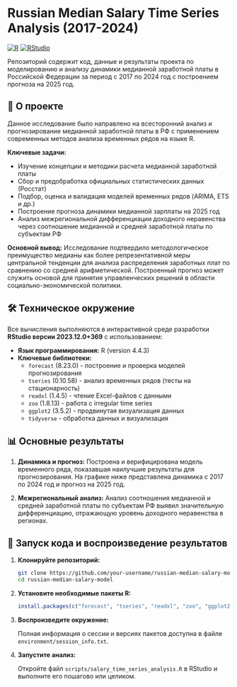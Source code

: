 # Russian Median Salary Time Series Analysis (2017-2024)

[![R](https://img.shields.io/badge/R-276DC3?style=for-the-badge&logo=r&logoColor=white)](https://www.r-project.org/)
[![RStudio](https://img.shields.io/badge/RStudio-75AADB?style=for-the-badge&logo=RStudio&logoColor=white)](https://posit.co/)

Репозиторий содержит код, данные и результаты проекта по моделированию и анализу динамики медианной заработной платы в Российской Федерации за период с 2017 по 2024 год с построением прогноза на 2025 год.

## 📌 О проекте

Данное исследование было направлено на всесторонний анализ и прогнозирование медианной заработной платы в РФ с применением современных методов анализа временных рядов на языке R.

**Ключевые задачи:**
- Изучение концепции и методики расчета медианной заработной платы
- Сбор и предобработка официальных статистических данных (Росстат)
- Подбор, оценка и валидация моделей временных рядов (ARIMA, ETS и др.)
- Построение прогноза динамики медианной зарплаты на 2025 год
- Анализ межрегиональной дифференциации доходного неравенства через соотношение медианной и средней заработной платы по субъектам РФ

**Основной вывод:** Исследование подтвердило методологическое преимущество медианы как более репрезентативной меры центральной тенденции для анализа распределения заработных плат по сравнению со средней арифметической. Построенный прогноз может служить основой для принятия управленческих решений в области социально-экономической политики.

## 🛠️ Техническое окружение

Все вычисления выполняются в интерактивной среде разработки **RStudio версии 2023.12.0+369** с использованием:

- **Язык программирования:** R (version 4.4.3)
- **Ключевые библиотеки:**
  - `forecast` (8.23.0) - построение и проверка моделей прогнозирования
  - `tseries` (0.10.58) - анализ временных рядов (тесты на стационарность)
  - `readxl` (1.4.5) - чтение Excel-файлов с данными
  - `zoo` (1.8.13) - работа с irregular time series
  - `ggplot2` (3.5.2) - продвинутая визуализация данных
  - `tidyverse` - обработка данных и визуализация

## 📊 Основные результаты

1. **Динамика и прогноз:** Построена и верифицирована модель временного ряда, показавшая наилучшие результаты для прогнозирования. На графике ниже представлена динамика с 2017 по 2024 год и прогноз на 2025 год.

2. **Межрегиональный анализ:** Анализ соотношения медианной и средней заработной платы по субъектам РФ выявил значительную дифференциацию, отражающую уровень доходного неравенства в регионах.


## 🚀 Запуск кода и воспроизведение результатов

1.  **Клонируйте репозиторий:**

    ```bash
    git clone https://github.com/your-username/russian-median-salary-model.git
    cd russian-median-salary-model
    ```

2.  **Установите необходимые пакеты R:**

    ```r
    install.packages(c("forecast", "tseries", "readxl", "zoo", "ggplot2", "tidyverse"))
    ```

3.  **Воспроизведите окружение:**

    Полная информация о сессии и версиях пакетов доступна в файле `environment/session_info.txt`.

4.  **Запустите анализ:**

    Откройте файл `scripts/salary_time_series_analysis.R` в RStudio и выполните его пошагово или целиком.






